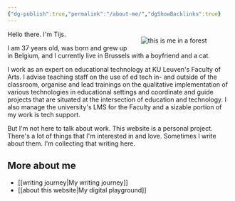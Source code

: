 ```yaml
---
{"dg-publish":true,"permalink":"/about-me/","dgShowBacklinks":true}
---
```



<div style="width: 35%; float: right; margin: 0 2em;">
<p><img src="https://filedn.eu/lk3agvt89YPVfVtjPtpWrdX/me.jpg" alt="this is me in a forest" /></p>
</div>
<p class="introduction">Hello there. I'm Tijs.</p>
I am 37 years old, was born and grew up in Belgium, and I currently live in Brussels with a boyfriend and a cat.

I work as an expert on educational technology at KU Leuven's Faculty of Arts. I advise teaching staff on the use of ed tech in- and outside of the classroom, organise and lead trainings on the qualitative implementation of various technologies in educational settings and coordinate and guide projects that are situated at the intersection of education and technology. I also manage the university's LMS for the Faculty and a sizable portion of my work is tech support.

But I'm not here to talk about work. This website is a personal project. There's a lot of things that I'm interested in and love. Sometimes I write about them. I'm collecting that writing here.
## More about me
- [[writing journey\|My writing journey]]
- [[about this website\|My digital playground]]

